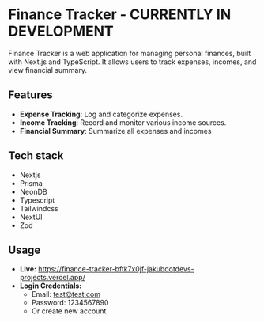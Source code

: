 # Finance Tracker - CURRENTLY IN DEVELOPMENT

Finance Tracker is a web application for managing personal finances, built with Next.js and TypeScript. It allows users to track expenses, incomes, and view financial summary.

## Features
- **Expense Tracking**: Log and categorize expenses.
- **Income Tracking**: Record and monitor various income sources.
- **Financial Summary**: Summarize all expenses and incomes

## Tech stack
- Nextjs
- Prisma
- NeonDB
- Typescript
- Tailwindcss
- NextUI
- Zod

## Usage
- **Live:** https://finance-tracker-bftk7x0jf-jakubdotdevs-projects.vercel.app/
- **Login Credentials:**
  - Email: test@test.com
  - Password: 1234567890
  - Or create new account


